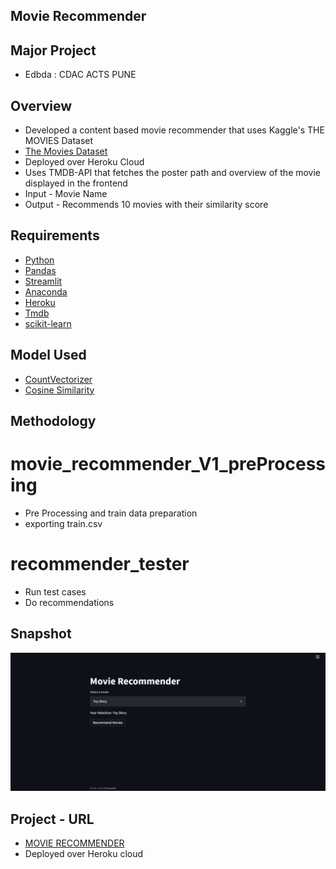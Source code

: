 ## Movie Recommender
## Major Project
- Edbda : CDAC ACTS PUNE

## Overview

- Developed a content based movie recommender that uses Kaggle's THE MOVIES Dataset
- [The Movies Dataset](https://www.kaggle.com/rounakbanik/the-movies-dataset)
- Deployed over Heroku Cloud
- Uses TMDB-API that fetches the poster path and overview of the movie displayed in the frontend
- Input - Movie Name
- Output - Recommends 10 movies with their similarity score

## Requirements

- [Python](https://www.python.org/downloads/)
- [Pandas](https://pandas.pydata.org/)
- [Streamlit](https://streamlit.io/)
- [Anaconda](https://www.anaconda.com/)
- [Heroku](https://www.heroku.com/)
- [Tmdb](https://www.themoviedb.org/documentation/api)
- [scikit-learn](https://scikit-learn.org/stable/)

## Model Used
- [CountVectorizer](https://scikit-learn.org/stable/modules/generated/sklearn.feature_extraction.text.CountVectorizer.html)
- [Cosine Similarity](https://scikit-learn.org/stable/modules/generated/sklearn.metrics.pairwise.cosine_similarity.html)

## Methodology

# movie_recommender_V1_preProcessing
- Pre Processing and train data preparation
- exporting train.csv

# recommender_tester
- Run test cases
- Do recommendations

## Snapshot
![alt text](https://github.com/oliabhi/Movie-Recommender/blob/main/Images/heroku.png)


## Project - URL
- [MOVIE RECOMMENDER](https://group11edbda.herokuapp.com/)
- Deployed over Heroku cloud